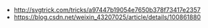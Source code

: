 - http://svgtrick.com/tricks/a97447b19054e7650b378f73417e2357
- https://blog.csdn.net/weixin_43207025/article/details/100861880
